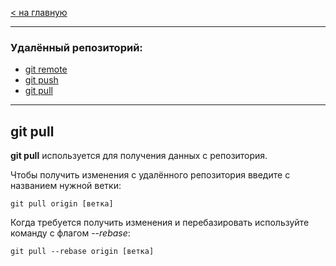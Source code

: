 [< на главную](./readme.md)

---

### Удалённый репозиторий:
- [git remote](./remote.md)
- [git push](./push.md)
- [git pull](./pull.md)

---

## git pull

**git pull** используется для получения данных с репозитория.

Чтобы получить изменения с удалённого репозитория введите с названием нужной ветки:

~~~bash=
git pull origin [ветка]
~~~

Когда требуется получить изменения и перебазировать используйте команду с флагом *--rebase*:

~~~bash=
git pull --rebase origin [ветка]
~~~